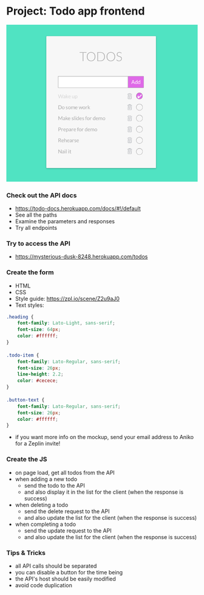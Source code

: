 # Project: Todo app frontend

![Todo mockup](todo-mockup.png)

### Check out the API docs
- https://todo-docs.herokuapp.com/docs/#!/default
- See all the paths
- Examine the parameters and responses
- Try all endpoints

### Try to access the API
- https://mysterious-dusk-8248.herokuapp.com/todos

### Create the form
- HTML
- CSS
- Style guide: https://zpl.io/scene/Z2u9aJ0
- Text styles:
```css
.heading {
	font-family: Lato-Light, sans-serif;
	font-size: 64px;
	color: #ffffff;
}

.todo-item {
	font-family: Lato-Regular, sans-serif;
	font-size: 26px;
	line-height: 2.2;
	color: #cecece;
}

.button-text {
	font-family: Lato-Regular, sans-serif;
	font-size: 26px;
	color: #ffffff;
}
```
- if you want more info on the mockup,
send your email address to Aniko for a Zeplin invite!

### Create the JS
- on page load, get all todos from the API
- when adding a new todo
    - send the todo to the API
    - and also display it in the list for the client (when the response is success)
- when deleting a todo
    - send the delete request to the API
    - and also update the list for the client (when the response is success)
- when completing a todo
    - send the update request to the API
    - and also update the list for the client (when the response is success)

### Tips & Tricks
- all API calls should be separated
- you can disable a button for the time being
- the API's host should be easily modified
- avoid code duplication

